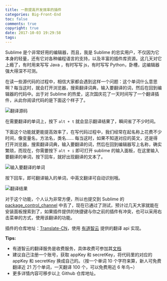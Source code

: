 ```yaml
---
title: 一款提高开发效率的插件
categories: Big-Front-End
toc: false
comments: true
copyright: true
date: 2017-10-03 19:29:58
tags:
---
```


Sublime 是个非常好用的编辑器，而且，我是 Sublime 的忠实用户，不仅因为它本身的轻量，还有它对各种编程语言的支持，以及丰富的插件库资源。这几天对它上瘾了，有时用来写写 Java ，有时写写 js，有时写写 Python，卧槽，这编辑器强大得深不可测。

<!--more-->

在读一些源代码的过程中，相信大家都会遇到这样一个问题：这个单词什么意思啊？每当这时，就会打开浏览器，搜索翻译词典，输入要翻译的词，然后在回到编辑器的代码中。出于对 Sublime 的热爱，这次国庆花了一天时间写了一个翻译插件，从此你阅读代码的是下面这个样子了。

![翻译源码](/images/sublime_plugin/translate_select_text.png)

在需要翻译的单词上，按下 `alt + t` 就会显示翻译结果了，瞬间省了不少时间。



下面这个功能就更能提高效率了，在写代码过程中，我们经常在起名称上花费不少时间，像变量名，方法名，类名...... 每当这时，如果不知道对应的英文，还是得打开浏览器，搜索翻译词典，输入要翻译的词，然后在回到编辑器写上名称，确实繁琐，而现在，你需要按下 `alt + i` 即可打开 sublime 的输入面板，在这里输入要翻译的单词，按下回车，就好出现翻译的文本了。

![输入要翻译的单词](/images/sublime_plugin/translate_input_text_1.png)

按下回车，即可翻译输入的单词，中英文翻译可自动识别哦。

![翻译结果](/images/sublime_plugin/translate_input_text_2.png)

对于这个功能，个人认为非常方便，所以也提交到 Sublime 的 [package_control_channel](https://github.com/wbond/package_control_channel) 中去了，现在已通过了测试，预计过几天大家就能在安装面板搜索到了，如果插件提供的快捷键与你之前的插件有冲突，也可以采用右击菜单的方式，使用该翻译的功能。

插件的仓库地址：[Translate-CN](https://github.com/mjd507/Sublime-Translate)，使用 [有道智云](http://ai.youdao.com/docs/doc-trans-api.s#p02) 提供的翻译 api 实现。

**Tips:** 

- 有道智云的翻译服务是收费服务，具体收费可参加其[文档](http://ai.youdao.com/docs/doc-trans-price.s#p03)
- 建议自己注册一个账号，获取 appKey 和 secretKey，将代码里的对应的 appKey 和 secretKey 换成自己的。（按一个单词 10 个字符来算，新人可免费翻译近 21 万个单词，一天翻译 100 个，可以免费用近 6 年鸟~）
- 更多详情内容可移步以上 Github 仓库地址。